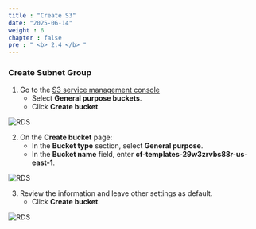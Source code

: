 ```yaml
---
title : "Create S3"
date: "2025-06-14"
weight : 6
chapter : false
pre : " <b> 2.4 </b> "
---
```


### Create Subnet Group ###

1. Go to the [S3 service management console](https://console.aws.amazon.com/s3)  
   + Select **General purpose buckets**.  
   + Click **Create bucket**.

![RDS](/images/2.prerequisite/S3_1.png)

2. On the **Create bucket** page:  
    + In the **Bucket type** section, select **General purpose**.  
    + In the **Bucket name** field, enter **cf-templates-29w3zrvbs88r-us-east-1**.

![RDS](/images/2.prerequisite/S3_2.2.png)

3. Review the information and leave other settings as default.  
    + Click **Create bucket**.

![RDS](/images/2.prerequisite/S3_3.png)
